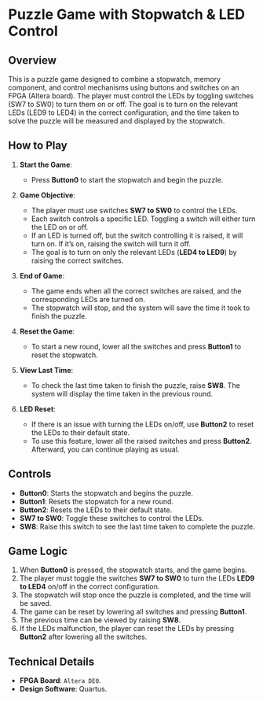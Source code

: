 # **Puzzle Game with Stopwatch & LED Control**

## **Overview**

This is a puzzle game designed to combine a stopwatch, memory component, and control mechanisms using buttons and switches on an FPGA (Altera board). The player must control the LEDs by toggling switches (SW7 to SW0) to turn them on or off. The goal is to turn on the relevant LEDs (LED9 to LED4) in the correct configuration, and the time taken to solve the puzzle will be measured and displayed by the stopwatch.

## **How to Play**

1. **Start the Game**: 
   - Press **Button0** to start the stopwatch and begin the puzzle.

2. **Game Objective**: 
   - The player must use switches **SW7 to SW0** to control the LEDs.
   - Each switch controls a specific LED. Toggling a switch will either turn the LED on or off.
   - If an LED is turned off, but the switch controlling it is raised, it will turn on. If it’s on, raising the switch will turn it off.
   - The goal is to turn on only the relevant LEDs (**LED4 to LED9**) by raising the correct switches.

3. **End of Game**: 
   - The game ends when all the correct switches are raised, and the corresponding LEDs are turned on.
   - The stopwatch will stop, and the system will save the time it took to finish the puzzle.

4. **Reset the Game**: 
   - To start a new round, lower all the switches and press **Button1** to reset the stopwatch.

5. **View Last Time**: 
   - To check the last time taken to finish the puzzle, raise **SW8**. The system will display the time taken in the previous round.

6. **LED Reset**: 
   - If there is an issue with turning the LEDs on/off, use **Button2** to reset the LEDs to their default state.
   - To use this feature, lower all the raised switches and press **Button2**. Afterward, you can continue playing as usual.

## **Controls**

- **Button0**: Starts the stopwatch and begins the puzzle.
- **Button1**: Resets the stopwatch for a new round.
- **Button2**: Resets the LEDs to their default state.
- **SW7 to SW0**: Toggle these switches to control the LEDs.
- **SW8**: Raise this switch to see the last time taken to complete the puzzle.

## **Game Logic**

1. When **Button0** is pressed, the stopwatch starts, and the game begins.
2. The player must toggle the switches **SW7 to SW0** to turn the LEDs **LED9 to LED4** on/off in the correct configuration.
3. The stopwatch will stop once the puzzle is completed, and the time will be saved.
4. The game can be reset by lowering all switches and pressing **Button1**.
5. The previous time can be viewed by raising **SW8**.
6. If the LEDs malfunction, the player can reset the LEDs by pressing **Button2** after lowering all the switches.

## **Technical Details**

- **FPGA Board**: `Altera DE0`.
- **Design Software**: Quartus.

